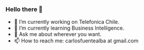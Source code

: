 ### Hello there 👋


- 🔭 I’m currently working on Telefonica Chile.
- 🌱 I’m currently learning Business Intelligence.
- 💬 Ask me about wherever you want.
- 📫 How to reach me: carlosfuentealba at gmail.com
